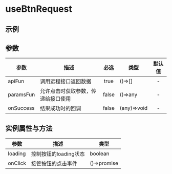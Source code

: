 # useBtnRequest

## 示例

<preview path="../demo/button/ButtonDemo1.vue" title="提交按钮" description="接管提交业务中的loading与点击事件"></preview>

## 参数
| 参数      | 描述                               | 必选  | 类型        | 默认值 |
| --------- | ---------------------------------- | :---: | ----------- | :----: |
| apiFun    | 调用远程接口返回数据               | true  | ()=>[]      |   -    |
| paramsFun | 允许点击时获取参数，传递给接口使用 | false | ()=>any     |   -    |
| onSuccess | 结果成功时的回调                   | false | (any)=>void |   -    |


## 实例属性与方法
| 参数    | 描述                  | 类型        |
| ------- | --------------------- | ----------- |
| loading | 控制按钮的loading状态 | boolean     |
| onClick | 接管按钮的点击事件    | ()=>promise |